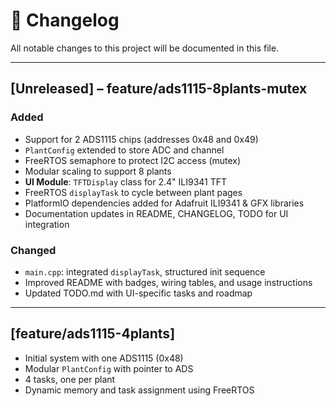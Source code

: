 # 📄 Changelog

All notable changes to this project will be documented in this file.

---

## [Unreleased] – feature/ads1115-8plants-mutex

### Added
- Support for 2 ADS1115 chips (addresses 0x48 and 0x49)
- `PlantConfig` extended to store ADC and channel
- FreeRTOS semaphore to protect I2C access (mutex)
- Modular scaling to support 8 plants
- **UI Module**: `TFTDisplay` class for 2.4" ILI9341 TFT
- FreeRTOS `displayTask` to cycle between plant pages
- PlatformIO dependencies added for Adafruit ILI9341 & GFX libraries
- Documentation updates in README, CHANGELOG, TODO for UI integration

### Changed
- `main.cpp`: integrated `displayTask`, structured init sequence
- Improved README with badges, wiring tables, and usage instructions
- Updated TODO.md with UI-specific tasks and roadmap

---

## [feature/ads1115-4plants]
- Initial system with one ADS1115 (0x48)
- Modular `PlantConfig` with pointer to ADS
- 4 tasks, one per plant
- Dynamic memory and task assignment using FreeRTOS

